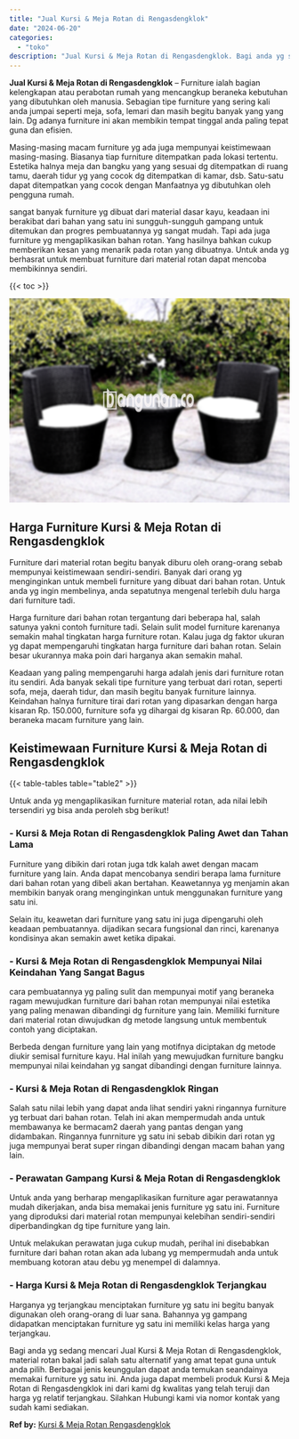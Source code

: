 ```yaml
---
title: "Jual Kursi & Meja Rotan di Rengasdengklok"
date: "2024-06-20"
categories: 
  - "toko"
description: "Jual Kursi & Meja Rotan di Rengasdengklok. Bagi anda yg sedang mencari Jual Kursi & Meja Rotan di Rengasdengklok, material rotan bakal jadi salah satu altern..."
---
```


**Jual Kursi & Meja Rotan di Rengasdengklok** – Furniture ialah bagian kelengkapan atau perabotan rumah yang mencangkup beraneka kebutuhan yang dibutuhkan oleh manusia. Sebagian tipe furniture yang sering kali anda jumpai seperti meja, sofa, lemari dan masih begitu banyak yang yang lain. Dg adanya furniture ini akan membikin tempat tinggal anda paling tepat guna dan efisien.

Masing-masing macam furniture yg ada juga mempunyai keistimewaan masing-masing. Biasanya tiap furniture ditempatkan pada lokasi tertentu. Estetika halnya meja dan bangku yang yang sesuai dg ditempatkan di ruang tamu, daerah tidur yg yang cocok dg ditempatkan di kamar, dsb. Satu-satu dapat ditempatkan yang cocok dengan Manfaatnya yg dibutuhkan oleh pengguna rumah.

sangat banyak furniture yg dibuat dari material dasar kayu, keadaan ini berakibat dari bahan yang satu ini sungguh-sungguh gampang untuk ditemukan dan progres pembuatannya yg sangat mudah. Tapi ada juga furniture yg mengaplikasikan bahan rotan. Yang hasilnya bahkan cukup memberikan kesan yang menarik pada rotan yang dibuatnya. Untuk anda yg berhasrat untuk membuat furniture dari material rotan dapat mencoba membikinnya sendiri.

{{< toc >}}

![Jual Kursi & Meja Rotan di Rengasdengklok](/images/kursi-meja-rotan-murah51.png)

## Harga Furniture Kursi & Meja Rotan di Rengasdengklok

Furniture dari material rotan begitu banyak diburu oleh orang-orang sebab mempunyai keistimewaan sendiri-sendiri. Banyak dari orang yg menginginkan untuk membeli furniture yang dibuat dari bahan rotan. Untuk anda yg ingin membelinya, anda sepatutnya mengenal terlebih dulu harga dari furniture tadi.

Harga furniture dari bahan rotan tergantung dari beberapa hal, salah satunya yakni contoh furniture tadi. Selain sulit model furniture karenanya semakin mahal tingkatan harga furniture rotan. Kalau juga dg faktor ukuran yg dapat mempengaruhi tingkatan harga furniture dari bahan rotan. Selain besar ukurannya maka poin dari harganya akan semakin mahal.

Keadaan yang paling mempengaruhi harga adalah jenis dari furniture rotan itu sendiri. Ada banyak sekali tipe furniture yang terbuat dari rotan, seperti sofa, meja, daerah tidur, dan masih begitu banyak furniture lainnya. Keindahan halnya furniture tirai dari rotan yang dipasarkan dengan harga kisaran Rp. 150.000, furniture sofa yg dihargai dg kisaran Rp. 60.000, dan beraneka macam furniture yang lain.

## Keistimewaan Furniture Kursi & Meja Rotan di Rengasdengklok

{{< table-tables table="table2" >}}

Untuk anda yg mengaplikasikan furniture material rotan, ada nilai lebih tersendiri yg bisa anda peroleh sbg berikut!

### \- Kursi & Meja Rotan di Rengasdengklok Paling Awet dan Tahan Lama

Furniture yang dibikin dari rotan juga tdk kalah awet dengan macam furniture yang lain. Anda dapat mencobanya sendiri berapa lama furniture dari bahan rotan yang dibeli akan bertahan. Keawetannya yg menjamin akan membikin banyak orang menginginkan untuk menggunakan furniture yang satu ini.

Selain itu, keawetan dari furniture yang satu ini juga dipengaruhi oleh keadaan pembuatannya. dijadikan secara fungsional dan rinci, karenanya kondisinya akan semakin awet ketika dipakai.

### \- Kursi & Meja Rotan di Rengasdengklok Mempunyai Nilai Keindahan Yang Sangat Bagus

cara pembuatannya yg paling sulit dan mempunyai motif yang beraneka ragam mewujudkan furniture dari bahan rotan mempunyai nilai estetika yang paling menawan dibandingi dg furniture yang lain. Memiliki furniture dari material rotan diwujudkan dg metode langsung untuk membentuk contoh yang diciptakan.

Berbeda dengan furniture yang lain yang motifnya diciptakan dg metode diukir semisal furniture kayu. Hal inilah yang mewujudkan furniture bangku mempunyai nilai keindahan yg sangat dibandingi dengan furniture lainnya.

### \- Kursi & Meja Rotan di Rengasdengklok Ringan

Salah satu nilai lebih yang dapat anda lihat sendiri yakni ringannya furniture yg terbuat dari bahan rotan. Telah ini akan mempermudah anda untuk membawanya ke bermacam2 daerah yang pantas dengan yang didambakan. Ringannya funrniture yg satu ini sebab dibikin dari rotan yg juga mempunyai berat super ringan dibandingi dengan macam bahan yang lain.

### \- Perawatan Gampang Kursi & Meja Rotan di Rengasdengklok

Untuk anda yang berharap mengaplikasikan furniture agar perawatannya mudah dikerjakan, anda bisa memakai jenis furniture yg satu ini. Furniture yang diproduksi dari material rotan mempunyai kelebihan sendiri-sendiri diperbandingkan dg tipe furniture yang lain.

Untuk melakukan perawatan juga cukup mudah, perihal ini disebabkan furniture dari bahan rotan akan ada lubang yg mempermudah anda untuk membuang kotoran atau debu yg menempel di dalamnya.

### \- Harga Kursi & Meja Rotan di Rengasdengklok Terjangkau

Harganya yg terjangkau menciptakan furniture yg satu ini begitu banyak digunakan oleh orang-orang di luar sana. Bahannya yg gampang didapatkan menciptakan furniture yg satu ini memiliki kelas harga yang terjangkau.

Bagi anda yg sedang mencari Jual Kursi & Meja Rotan di Rengasdengklok, material rotan bakal jadi salah satu alternatif yang amat tepat guna untuk anda pilih. Berbagai jenis keunggulan dapat anda temukan seandainya memakai furniture yg satu ini. Anda juga dapat membeli produk Kursi & Meja Rotan di Rengasdengklok ini dari kami dg kwalitas yang telah teruji dan harga yg relatif terjangkau. Silahkan Hubungi kami via nomor kontak yang sudah kami sediakan.

**Ref by:** [Kursi & Meja Rotan Rengasdengklok](https://id.wikipedia.org/wiki/Kursi)
